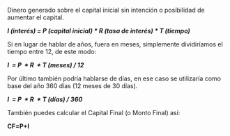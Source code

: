 Dinero generado sobre el capital inicial sin intención o posibilidad de aumentar el capital.

**_I (interés) = P (capital inicial) * R (tasa de interés) * T (tiempo)_**
  
Si en lugar de hablar de años, fuera en meses, simplemente dividiríamos el tiempo entre 12, de este modo:

**_I  = P  * R  * T (meses) / 12_**

  
Por último también podría hablarse de días, en ese caso se utilizaría como base del año 360 días (12 meses de 30 días). 

**_I  = P  * R  * T (días) / 360_**

También puedes calcular el Capital Final (o Monto Final) así:

**CF=P+I**

